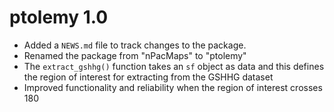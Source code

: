 # ptolemy 1.0

* Added a `NEWS.md` file to track changes to the package.
* Renamed the package from "nPacMaps" to "ptolemy"
* The `extract_gshhg()` function takes an `sf` object as data and this 
defines the region of interest for extracting from the GSHHG dataset
* Improved functionality and reliability when the region of interest crosses 180